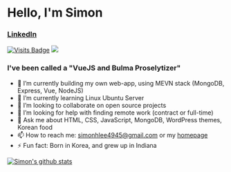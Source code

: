 # Hello, I'm Simon

### [LinkedIn](https://www.linkedin.com/in/simon-h-lee/)

[![Visits Badge](https://badges.pufler.dev/visits/simonhlee97/git-badges)](https://badges.pufler.dev)
<a href="https://www.linkedin.com/in/simon-h-lee/"><img src="https://img.shields.io/badge/linkedin-%230077B5.svg?&style=for-the-badge&logo=linkedin&logoColor=white"></a>

### I've been called a "VueJS and Bulma Proselytizer"

- 🔭 I’m currently building my own web-app, using MEVN stack (MongoDB, Express, Vue, NodeJS)
- 🌱 I’m currently learning Linux Ubuntu Server
- 👯 I’m looking to collaborate on open source projects
- 🤔 I’m looking for help with finding remote work (contract or full-time)
- 💬 Ask me about HTML, CSS, JavaScript, MongoDB, WordPress themes, Korean food
- 📫 How to reach me: simonhlee4945@gmail.com or my [homepage](https://simonhlee97.github.io)
- ⚡ Fun fact: Born in Korea, and grew up in Indiana


[![Simon's github stats](https://github-readme-stats.vercel.app/api?username=simonhlee97&theme=nightowl)](https://github.com/simonhlee97)



